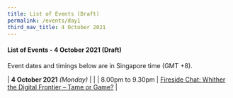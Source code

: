 ```yaml
---
title: List of Events (Draft)
permalink: /events/day1
third_nav_title: 4 October 2021
---
```


#### **List of Events - 4 October 2021 (Draft)**

Event dates and timings below are in Singapore time (GMT +8). 

| **4 October 2021** *(Monday)*    |                                                                                                |
| 8.00pm to 9.30pm              | [Fireside Chat: Whither the Digital Frontier – Tame or Game?](/events/fireside-chat)                                                                                  |